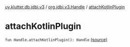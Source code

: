 [uy.klutter.db.jdbi.v3](../index.md) / [org.jdbi.v3.Handle](index.md) / [attachKotlinPlugin](.)


# attachKotlinPlugin
`fun Handle.attachKotlinPlugin(): Handle` [(source)](https://github.com/kohesive/klutter/blob/master/db-jdbi-v3-jdk8/src/main/kotlin/uy/klutter/db/jdbi/v3/KotlinPlugin.kt#L26)


